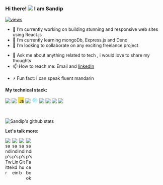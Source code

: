 ### Hi there! <img src="https://raw.githubusercontent.com/syedareehaquasar/syedareehaquasar/master/gifs/Hi.gif" width="30px">  I am Sandip

[![views](http://hits.dwyl.com/sandip15/sandip15.svg)](http://hits.dwyl.com/sandip15/sandip15)


- 🔭 I’m currently working on building stunning and responsive web sites using React.js
- 🌱 I’m currently learning mongoDb, Express.js and Deno
- 👯 I’m looking to collaborate on any exciting freelance project
<!-- 🤔 I’m looking for help with ...-->
- 💬 Ask me about anything related to tech , i would love to share my thoughts
- 📫 How to reach me: Email and [linkedIn](www.linkedin.com/in/sandip-roy) 
<!-- 😄 Pronouns: ...-->
- ⚡ Fun fact: I can speak fluent mandarin


**My technical stack:**  

<code><img height="20" src="https://cdn.vox-cdn.com/thumbor/HFwS18BH4dG7dl5kD37qHK2nemg=/0x2:580x389/1400x1050/filters:focal(0x2:580x389):format(jpeg)/cdn.vox-cdn.com/assets/979932/html5.jpeg"></code>
<code><img height="20" src="https://upload.wikimedia.org/wikipedia/commons/thumb/3/3d/CSS.3.svg/1200px-CSS.3.svg.png"></code>
<code><img height="20" src="https://raw.githubusercontent.com/github/explore/80688e429a7d4ef2fca1e82350fe8e3517d3494d/topics/javascript/javascript.png"></code>
<code><img height="20" src="https://upload.wikimedia.org/wikipedia/commons/thumb/d/d9/Node.js_logo.svg/1280px-Node.js_logo.svg.png"></code>
<code><img height="20" src="https://raw.githubusercontent.com/github/explore/80688e429a7d4ef2fca1e82350fe8e3517d3494d/topics/react/react.png"></code>
<code><img height="20" src="https://upload.wikimedia.org/wikipedia/commons/4/49/Redux.png"></code>
<code><img height="20" src="https://encrypted-tbn0.gstatic.com/images?q=tbn%3AANd9GcR0syl-pMTbiJQw4yW4R0Ll8A3a-K8jAw2M_Q&usqp=CAU"></code>
<code><img height="20" src="https://www.logo.wine/a/logo/MySQL/MySQL-Logo.wine.svg"></code>
<code><img height="20" src="https://seeklogo.com/images/P/python-logo-A32636CAA3-seeklogo.com.png"></code>

<br />

![Sandip's github stats](https://github-readme-stats.vercel.app/api?username=sandip15&show_icons=true&theme=radical&count_private=true&hide=stars)

**Let's talk more:**  

<a href="https://twitter.com/sandip_1513">
  <img align="left" alt="sandip's Twitter" width="22px" src="https://cdn.jsdelivr.net/npm/simple-icons@v3/icons/twitter.svg" />
</a>
<a href="https://www.linkedin.com/in/sandip-roy/">
  <img align="left" alt="sandip's Linkdein" width="22px" src="https://cdn.jsdelivr.net/npm/simple-icons@v3/icons/linkedin.svg" />
</a>
<a href="https://github.com/sandip15">
  <img align="left" alt="sandip's Github" width="22px" src="https://cdn.jsdelivr.net/npm/simple-icons@v3/icons/github.svg" />
</a>
<a href="https://www.facebook.com/sandip.roy.79/">
  <img align="left" alt="sandip's Facebook" width="22px" src="https://cdn.jsdelivr.net/npm/simple-icons@v3/icons/facebook.svg" />
</a>


<br />

